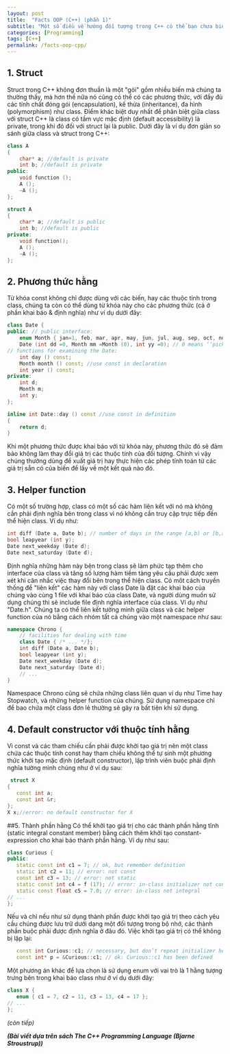 ```yaml
---
layout: post
title:  "Facts OOP (C++) (phần 1)"
subtitle: "Một số điều về hướng đối tượng trong C++ có thể bạn chưa biết"
categories: [Programming]
tags: [C++]
permalink: /facts-oop-cpp/
---
```


## 1. Struct

Struct trong C++ không đơn thuần là một "gói" gồm nhiều biến mà chúng ta thường thấy, mà hơn thế nữa nó cũng có thể có các phương thức, với đầy đủ các tính chất đóng gói (encapsulation), kế thừa (inheritance), đa hình (polymorphism) như class. Điểm khác biệt duy nhất để phân biệt giữa class với struct C++ là class có tầm vực mặc định (default accessibility) là private, trong khi đó đối với struct lại là public. Dưới đây là ví dụ đơn giản so sánh giữa class và struct trong C++:
```C++
class A
{
    char* a; //default is private
    int b; //default is private
public:
    void function ();
    A ();
    ~A ();
};

struct A
{
    char* a; //default is public
    int b; //default is public
private:
    void function();
    A ();
    ~A ();
};
```
## 2. Phương thức hằng

Từ khóa const không chỉ được dùng với các biến, hay các thuộc tính trong class, chúng ta còn có thể dùng từ khóa này cho các phương thức (cả ở phần khai báo & định nghĩa) như ví dụ dưới đây:

```C++
class Date {
public: // public interface:
    enum Month { jan=1, feb, mar, apr, may, jun, jul, aug, sep, oct, nov, dec };
    Date (int dd =0, Month mm =Month (0), int yy =0); // 0 means ‘‘pick a default’’
// functions for examining the Date:
    int day () const;
    Month month () const; //use const in declaration
    int year () const;
private:
    int d;
    Month m;
    int y;
};

inline int Date::day () const //use const in definition
{
    return d;
}
```

Khi một phương thức được khai báo với từ khóa này, phương thức đó sẽ đảm bảo không làm thay đổi giá trị các thuộc tính của đối tượng. Chính vì vậy chúng thường dùng để xuất giá trị hay thực hiện các phép tính toán từ các giá trị sẵn có của biến để lấy về một kết quả nào đó.

## 3. Helper function
Có một số trường hợp, class có một số các hàm liên kết với nó mà không cần phải định nghĩa bên trong class vì nó không cần truy cập trực tiếp đến thể hiện class. Ví dụ như:
```C++
int diff (Date a, Date b); // number of days in the range [a,b) or [b,a)
bool leapyear (int y);
Date next_weekday (Date d);
Date next_saturday (Date d);
```
Định nghĩa những hàm này bên trong class sẽ làm phức tạp thêm cho interface của class và tăng số lượng hàm tiềm tàng yêu cầu phải được xem xét khi cân nhắc việc thay đổi bên trong thể hiện class.
Có môt cách truyền thống để "liên kết" các hàm này với class Date là đặt các khai báo của chúng vào cùng 1 file với khai báo của class Date, và người dùng muốn sử dụng chúng thì sẽ include file định nghĩa interface của class. Ví dụ như "Date.h".
Chúng ta có thể liên kết tường minh giữa class và các helper function của nó bằng cách nhóm tất cả chúng vào một namespace như sau:
```C++
namespace Chrono { 
    // facilities for dealing with time
    class Date { /* ... */};
    int diff (Date a, Date b);
    bool leapyear (int y);
    Date next_weekday (Date d);
    Date next_saturday (Date d);
    // ...
}
```
Namespace Chrono cũng sẽ chứa những class liên quan ví dụ như Time hay Stopwatch, và những helper function của chúng. Sử dụng namespace chỉ để bao chứa một class đơn lẻ thường sẽ gây ra bất tiện khi sử dụng.
## 4. Default constructor với thuộc tính hằng
Vì const và các tham chiếu cần phải được khởi tạo giá trị nên một class chứa các thuộc tính const hay tham chiếu không thể tự sinh một phương thức khởi tạo mặc định (default constructor), lập trình viên buộc phải định nghĩa tường minh chúng như ở ví dụ sau:
```C++
 struct X 
{
   const int a;
   const int &r;
};
X x;//error: no default constructor for X
```
##5. Thành phần hằng
Có thể khởi tạo giá trị cho các thành phần hằng tĩnh (static integral constant member) bằng cách thêm khởi tạo constant-expression cho khai báo thành phần hằng. Ví dụ như sau:
```C++
class Curious {
public:
   static const int c1 = 7; // ok, but remember definition
   static int c2 = 11; // error: not const
   const int c3 = 13; // error: not static
   static const int c4 = f (17); // error: in-class initializer not constant
   static const float c5 = 7.0; // error: in-class not integral
// ...
};
```
Nếu và chỉ nếu như sử dụng thành phần được khởi tạo giá trị theo cách yêu cầu chúng được lưu trữ dưới dạng một đối tượng trong bộ nhớ, các thành phần buộc phải được định nghĩa ở đâu đó. Việc khởi tạo giá trị có thể không bị lặp lại:
```C++
   const int Curious::c1; // necessary, but don’t repeat initializer here
   const int* p = &Curious::c1; // ok: Curious::c1 has been defined
```
Một phương án khác để lựa chọn là sử dụng enum với vai trò là 1 hằng tượng trưng bên trong khai báo class như ở ví dụ dưới đây:
```C++
class X {
   enum { c1 = 7, c2 = 11, c3 = 13, c4 = 17 };
// ...
};
```

*(còn tiếp)*

***(Bài viết dựa trên sách The C++ Programming Language (Bjarne Stroustrup))***



